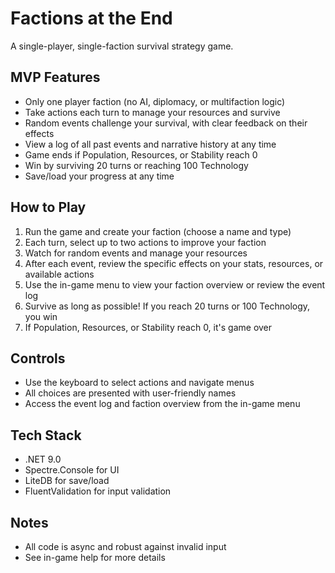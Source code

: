 # Factions at the End

A single-player, single-faction survival strategy game.

## MVP Features
- Only one player faction (no AI, diplomacy, or multifaction logic)
- Take actions each turn to manage your resources and survive
- Random events challenge your survival, with clear feedback on their effects
- View a log of all past events and narrative history at any time
- Game ends if Population, Resources, or Stability reach 0
- Win by surviving 20 turns or reaching 100 Technology
- Save/load your progress at any time

## How to Play
1. Run the game and create your faction (choose a name and type)
2. Each turn, select up to two actions to improve your faction
3. Watch for random events and manage your resources
4. After each event, review the specific effects on your stats, resources, or available actions
5. Use the in-game menu to view your faction overview or review the event log
6. Survive as long as possible! If you reach 20 turns or 100 Technology, you win
7. If Population, Resources, or Stability reach 0, it's game over

## Controls
- Use the keyboard to select actions and navigate menus
- All choices are presented with user-friendly names
- Access the event log and faction overview from the in-game menu

## Tech Stack
- .NET 9.0
- Spectre.Console for UI
- LiteDB for save/load
- FluentValidation for input validation

## Notes
- All code is async and robust against invalid input
- See in-game help for more details
